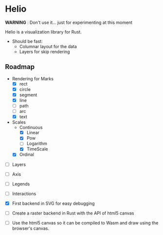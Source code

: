 # Helio

**WARNING** : Don't use it... just for experimenting at this moment

Helio is a visualization library for Rust. 

- Should be fast:
    - Columnar layout for the data
    - Layers for skip rendering

## Roadmap

- Rendering for Marks
    - [x] rect
    - [x] circle
    - [x] segment
    - [x] line
    - [ ] path
    - [ ] arc
    - [x] text
- Scales
    - Continuous
        - [x] Linear
        - [x] Pow
        - [ ] Logarithm
        - [x] TimeScale
    - [x] Ordinal
- [ ] Layers
- [ ] Axis
- [ ] Legends
- [ ] Interactions

- [x] First backend in SVG for easy debugging
- [ ] Create a raster backend in Rust with the API of html5 canvas
- [ ] Use the html5 canvas so it can be compiled to Wasm and draw using the browser's canvas.